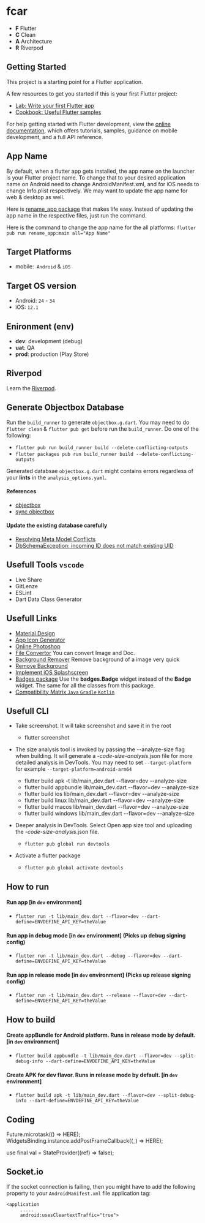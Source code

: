 # fcar

- **F** Flutter
- **C** Clean
- **A** Architecture
- **R** Riverpod

## Getting Started

This project is a starting point for a Flutter application.

A few resources to get you started if this is your first Flutter project:

- [Lab: Write your first Flutter app](https://docs.flutter.dev/get-started/codelab)
- [Cookbook: Useful Flutter samples](https://docs.flutter.dev/cookbook)

For help getting started with Flutter development, view the
[online documentation](https://docs.flutter.dev/), which offers tutorials,
samples, guidance on mobile development, and a full API reference.

## App Name

By default, when a flutter app gets installed, the app name on the launcher is your Flutter project name.
To change that to your desired application name on Android need to change AndroidManifest.xml,
and for iOS needs to change Info.plist respectively.
We may want to update the app name for web & desktop as well.

Here is [rename_app package](https://pub.dev/packages/rename_app) that makes life easy. Instead of updating the app name in the respective files,
just run the command.

Here is the command to change the app name for the all platforms:
`flutter pub run rename_app:main all="App Name"`

## Target Platforms

- mobile:` Android` & `iOS`

## Target OS version

- Android: `24` - `34`
- iOS: `12.1`

## Enironment (env)

- **dev**: development (debug)
- **uat**: QA
- **prod**: production (Play Store)

## Riverpod

Learn the [Riverpod](https://riverpod.dev/).

## Generate Objectbox Database

Run the `build_runner` to generate `objectbox.g.dart`. You may need to do `flutter clean` & `flutter pub get` before run the `build_runner`. Do one of the following:

- `flutter pub run build_runner build --delete-conflicting-outputs`
- `flutter packages pub run build_runner build --delete-conflicting-outputs`

Generated databsae `objectbox.g.dart` might contains errors regardless of your **lints** in the `analysis_options.yaml`.

#### References

- [objectbox](https://docs.objectbox.io/)
- [sync objectbox](https://sync.objectbox.io/sync-client)

#### Update the existing database carefully

- [Resolving Meta Model Conflicts](https://docs.objectbox.io/advanced/meta-model-ids-and-uids#resolving-meta-model-conflicts)
- [DbSchemaException: incoming ID does not match existing UID](https://docs.objectbox.io/troubleshooting#dbschemaexception-incoming-id-does-not-match-existing-uid)

## Usefull Tools `vscode`

- Live Share
- GitLenze
- ESLint
- Dart Data Class Generator

## Usefull Links

- [Material Design](m3.material.io)
- [App Icon Generator](icon.kitchen)
- [Online Photoshop](https://www.photopea.com/)
- [File Convertor](freeconvert.com) You can convert Image and Doc.
- [Background Remover](https://www.photoroom.com/tools/background-remover) Remove background of a image very quick
- [Remove Background](remove.bg)
- [Implement iOS Splashscreen](https://medium.com/swlh/native-splash-screen-in-flutter-using-lottie-121ce2b9b0a4)
- [Badges package](https://pub.dev/packages/badges) Use the **badges.Badge** widget instead of the **Badge** widget. The same for all the classes from this package.
- [Compatibility Matrix `Java` `Gradle` `Kotlin`](https://docs.gradle.org/current/userguide/compatibility.html)

## Usefull CLI

- Take screenshot. It will take screenshot and save it in the root

  - flutter screenshot

- The size analysis tool is invoked by passing the --analyze-size flag when building. It will generate a _-code-size-analysis_.json file for more detailed analysis in DevTools. You may need to set `--target-platform` for example `--target-platform=android-arm64`

  - flutter build apk -t lib/main_dev.dart --flavor=dev --analyze-size
  - flutter build appbundle lib/main_dev.dart --flavor=dev --analyze-size
  - flutter build ios lib/main_dev.dart --flavor=dev --analyze-size
  - flutter build linux lib/main_dev.dart --flavor=dev --analyze-size
  - flutter build macos lib/main_dev.dart --flavor=dev --analyze-size
  - flutter build windows lib/main_dev.dart --flavor=dev --analyze-size

- Deeper analysis in DevTools. Select Open app size tool and uploading the _-code-size-analysis_.json file.

  - `flutter pub global run devtools`

- Activate a flutter package
  - `flutter pub global activate devtools`

## How to run

#### Run app [in `dev` environment]

- `flutter run -t lib/main_dev.dart --flavor=dev --dart-define=ENVDEFINE_API_KEY=theValue`

#### Run app in debug mode [in `dev` environment] (Picks up debug signing config)

- `flutter run -t lib/main_dev.dart --debug --flavor=dev --dart-define=ENVDEFINE_API_KEY=theValue`

#### Run app in release mode [in `dev` environment] (Picks up release signing config)

- `flutter run -t lib/main_dev.dart --release --flavor=dev --dart-define=ENVDEFINE_API_KEY=theValue`

## How to build

#### Create appBundle for Android platform. Runs in release mode by default. [in `dev` environment]

- `flutter build appbundle -t lib/main_dev.dart --flavor=dev --split-debug-info --dart-define=ENVDEFINE_API_KEY=theValue`

#### Create APK for dev flavor. Runs in release mode by default. [in `dev` environment]

- `flutter build apk -t lib/main_dev.dart --flavor=dev --split-debug-info --dart-define=ENVDEFINE_API_KEY=theValue`

## Coding

Future.microtask(() => HERE);
WidgetsBinding.instance.addPostFrameCallback((\_) => HERE);

use
final val = StateProvider<bool>((ref) => false);

## Socket.io

If the socket connection is failing, then you might have to add the following property to your `AndroidManifest.xml` file application tag:

```
<application
     .....
     android:usesCleartextTraffic="true">
```
